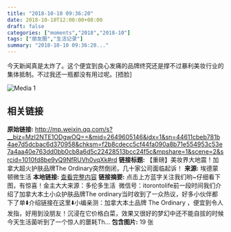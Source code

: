 ```yaml
---
title: "2018-10-10 09:36:20"
date: 2018-10-10T12:00:00+08:00
draft: false
categories: ["moments","2018","2018-10"]
tags: ["朋友圈","生活记录"]
summary: "2018-10-10 09:36:20..."
---
```


今天新闻真是太炸了。这个便宜到良心发痛的品牌终究还是撑不过暴利美妆行业的集体抵制。不过我还一瓶都没有用过呢。[捂脸]

![Media 1](/Moments/photos/2018-10-10/201810100936200.jpg)

## 相关链接

**原始链接:** http://mp.weixin.qq.com/s?__biz=MzI2NTE1ODgwOQ==&mid=2649605146&idx=1&sn=44611cbeb781b4ae7d5dcbac6d370958&chksm=f2b8cdecc5cf44fa090a8b71e554953c53e7a4aa40e763dd0bb0cb8a6d5c22428513bcc24f5c&mpshare=1&scene=2&srcid=1010fd8be9yQ9NfRUVh0vqXk#rd
**链接标题:** 【重磅】美妆界大地震！加拿大超火护肤品牌The Ordinary突然倒闭，几十家公司面临起诉！
**来源:** 埃德蒙顿微生活
**本地链接:** [查看完整内容](/link_content/2018/10/2018-10-10-2/link_content/)
**链接摘要:** 点击上方蓝字关注我们哟~仔细看下图，有惊喜！金主大大来源：多伦多生活  微信号：itorontolife前一段时间我们介绍了加拿大本土小众护肤品牌The ordinary当时收到了一众热议，好多小伙伴都下了单⬇️介绍链接在这里⬇️小编亲测：加拿大本土品牌 The Ordinary ，便宜到令人发指，好用到没朋友！沉浸在它价格白菜，效果又很好的梦幻中还不能自拔的时候今天生活菌听到了一个惊人的噩耗Th...
**包含图片:** 19 张


